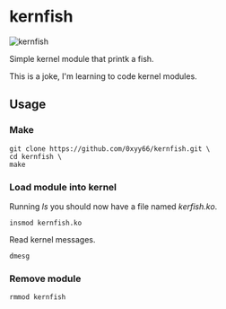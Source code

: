# kernfish

![kernfish](https://user-images.githubusercontent.com/72035730/219743916-980330a4-b43e-4ec1-b905-9857cb6ae5d4.jpeg)

Simple kernel module that printk a fish.

This is a joke, I'm learning to code kernel modules. 

## Usage

### Make

```
git clone https://github.com/0xyy66/kernfish.git \
cd kernfish \
make
```

### Load module into kernel

Running *ls* you should now have a file named *kerfish.ko*.

```
insmod kernfish.ko
```

Read kernel messages.

```
dmesg
```

### Remove module

```
rmmod kernfish
```
